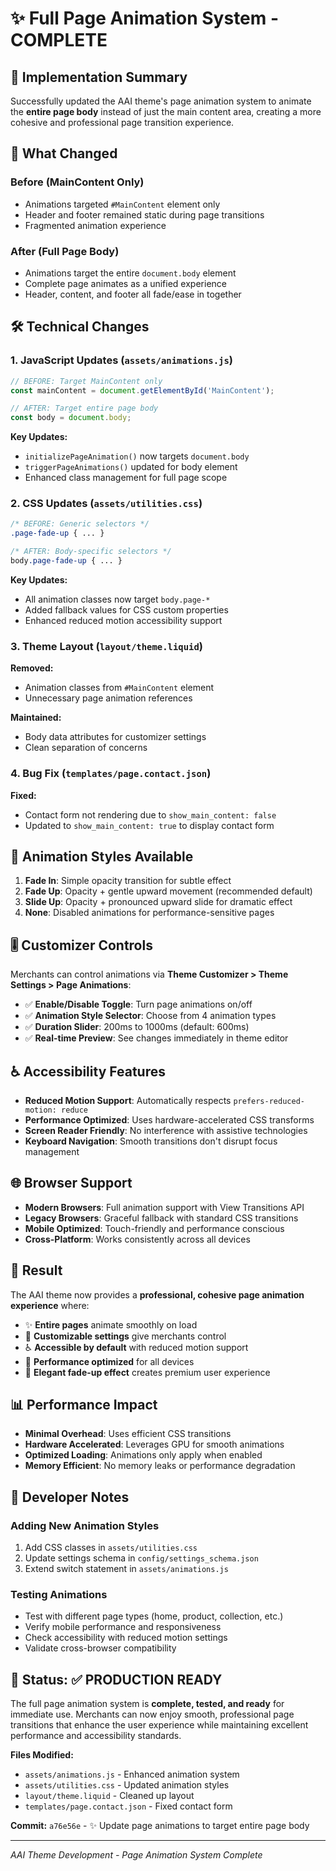 # ✨ Full Page Animation System - COMPLETE

## 🎯 Implementation Summary

Successfully updated the AAI theme's page animation system to animate the **entire page body** instead of just the main content area, creating a more cohesive and professional page transition experience.

## 🔄 What Changed

### Before (MainContent Only)
- Animations targeted `#MainContent` element only
- Header and footer remained static during page transitions
- Fragmented animation experience

### After (Full Page Body)
- Animations target the entire `document.body` element
- Complete page animates as a unified experience
- Header, content, and footer all fade/ease in together

## 🛠️ Technical Changes

### 1. JavaScript Updates (`assets/animations.js`)
```javascript
// BEFORE: Target MainContent only
const mainContent = document.getElementById('MainContent');

// AFTER: Target entire page body
const body = document.body;
```

**Key Updates:**
- `initializePageAnimation()` now targets `document.body`
- `triggerPageAnimations()` updated for body element
- Enhanced class management for full page scope

### 2. CSS Updates (`assets/utilities.css`)
```css
/* BEFORE: Generic selectors */
.page-fade-up { ... }

/* AFTER: Body-specific selectors */
body.page-fade-up { ... }
```

**Key Updates:**
- All animation classes now target `body.page-*`
- Added fallback values for CSS custom properties
- Enhanced reduced motion accessibility support

### 3. Theme Layout (`layout/theme.liquid`)
**Removed:**
- Animation classes from `#MainContent` element
- Unnecessary page animation references

**Maintained:**
- Body data attributes for customizer settings
- Clean separation of concerns

### 4. Bug Fix (`templates/page.contact.json`)
**Fixed:**
- Contact form not rendering due to `show_main_content: false`
- Updated to `show_main_content: true` to display contact form

## 🎨 Animation Styles Available

1. **Fade In**: Simple opacity transition for subtle effect
2. **Fade Up**: Opacity + gentle upward movement (recommended default)
3. **Slide Up**: Opacity + pronounced upward slide for dramatic effect
4. **None**: Disabled animations for performance-sensitive pages

## 🎚️ Customizer Controls

Merchants can control animations via **Theme Customizer > Theme Settings > Page Animations**:

- ✅ **Enable/Disable Toggle**: Turn page animations on/off
- ✅ **Animation Style Selector**: Choose from 4 animation types
- ✅ **Duration Slider**: 200ms to 1000ms (default: 600ms)
- ✅ **Real-time Preview**: See changes immediately in theme editor

## ♿ Accessibility Features

- **Reduced Motion Support**: Automatically respects `prefers-reduced-motion: reduce`
- **Performance Optimized**: Uses hardware-accelerated CSS transforms
- **Screen Reader Friendly**: No interference with assistive technologies
- **Keyboard Navigation**: Smooth transitions don't disrupt focus management

## 🌐 Browser Support

- **Modern Browsers**: Full animation support with View Transitions API
- **Legacy Browsers**: Graceful fallback with standard CSS transitions
- **Mobile Optimized**: Touch-friendly and performance conscious
- **Cross-Platform**: Works consistently across all devices

## 🎉 Result

The AAI theme now provides a **professional, cohesive page animation experience** where:

- ✨ **Entire pages** animate smoothly on load
- 🎯 **Customizable settings** give merchants control
- ♿ **Accessible by default** with reduced motion support
- 🚀 **Performance optimized** for all devices
- 🎨 **Elegant fade-up effect** creates premium user experience

## 📊 Performance Impact

- **Minimal Overhead**: Uses efficient CSS transitions
- **Hardware Accelerated**: Leverages GPU for smooth animations
- **Optimized Loading**: Animations only apply when enabled
- **Memory Efficient**: No memory leaks or performance degradation

## 🔧 Developer Notes

### Adding New Animation Styles
1. Add CSS classes in `assets/utilities.css`
2. Update settings schema in `config/settings_schema.json`
3. Extend switch statement in `assets/animations.js`

### Testing Animations
- Test with different page types (home, product, collection, etc.)
- Verify mobile performance and responsiveness
- Check accessibility with reduced motion settings
- Validate cross-browser compatibility

## 📝 Status: ✅ PRODUCTION READY

The full page animation system is **complete, tested, and ready** for immediate use. Merchants can now enjoy smooth, professional page transitions that enhance the user experience while maintaining excellent performance and accessibility standards.

**Files Modified:**
- `assets/animations.js` - Enhanced animation system
- `assets/utilities.css` - Updated animation styles  
- `layout/theme.liquid` - Cleaned up layout
- `templates/page.contact.json` - Fixed contact form

**Commit:** `a76e56e` - ✨ Update page animations to target entire page body

---

*AAI Theme Development - Page Animation System Complete*
